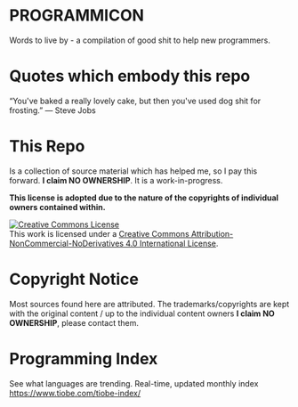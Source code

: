 # PROGRAMMICON

Words to live by - a compilation of good shit to help new programmers. 

# Quotes which embody this repo

“You've baked a really lovely cake, but then you've used dog shit for frosting.”  ― Steve Jobs


# This Repo 
Is a collection of source material which has helped me, so I pay this forward. **I claim NO OWNERSHIP**. It is a work-in-progress.

**This license is adopted due to the nature of the copyrights of individual owners contained within.**

[![Creative Commons License](https://i.creativecommons.org/l/by-nc-nd/4.0/88x31.png)](http://creativecommons.org/licenses/by-nc-nd/4.0/)  
This work is licensed under a [Creative Commons Attribution-NonCommercial-NoDerivatives 4.0 International License](http://creativecommons.org/licenses/by-nc-nd/4.0/).

# Copyright Notice
Most sources found here are attributed. The trademarks/copyrights are kept with the original content / up to the individual content owners **I claim NO OWNERSHIP**,  please contact them.

# Programming Index
See what languages are trending. Real-time, updated monthly index https://www.tiobe.com/tiobe-index/


